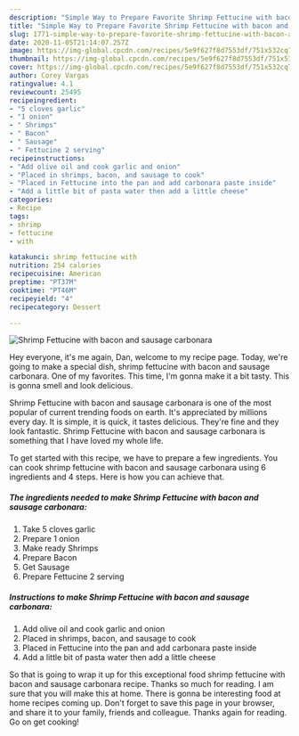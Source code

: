 ```yaml
---
description: "Simple Way to Prepare Favorite Shrimp Fettucine with bacon and sausage carbonara"
title: "Simple Way to Prepare Favorite Shrimp Fettucine with bacon and sausage carbonara"
slug: 1771-simple-way-to-prepare-favorite-shrimp-fettucine-with-bacon-and-sausage-carbonara
date: 2020-11-05T21:14:07.257Z
image: https://img-global.cpcdn.com/recipes/5e9f627f8d7553df/751x532cq70/shrimp-fettucine-with-bacon-and-sausage-carbonara-recipe-main-photo.jpg
thumbnail: https://img-global.cpcdn.com/recipes/5e9f627f8d7553df/751x532cq70/shrimp-fettucine-with-bacon-and-sausage-carbonara-recipe-main-photo.jpg
cover: https://img-global.cpcdn.com/recipes/5e9f627f8d7553df/751x532cq70/shrimp-fettucine-with-bacon-and-sausage-carbonara-recipe-main-photo.jpg
author: Corey Vargas
ratingvalue: 4.1
reviewcount: 25495
recipeingredient:
- "5 cloves garlic"
- "1 onion"
- " Shrimps"
- " Bacon"
- " Sausage"
- " Fettucine 2 serving"
recipeinstructions:
- "Add olive oil and cook garlic and onion"
- "Placed in shrimps, bacon, and sausage to cook"
- "Placed in Fettucine into the pan and add carbonara paste inside"
- "Add a little bit of pasta water then add a little cheese"
categories:
- Recipe
tags:
- shrimp
- fettucine
- with

katakunci: shrimp fettucine with 
nutrition: 254 calories
recipecuisine: American
preptime: "PT37M"
cooktime: "PT46M"
recipeyield: "4"
recipecategory: Dessert

---
```



![Shrimp Fettucine with bacon and sausage carbonara](https://img-global.cpcdn.com/recipes/5e9f627f8d7553df/751x532cq70/shrimp-fettucine-with-bacon-and-sausage-carbonara-recipe-main-photo.jpg)

Hey everyone, it's me again, Dan, welcome to my recipe page. Today, we're going to make a special dish, shrimp fettucine with bacon and sausage carbonara. One of my favorites. This time, I'm gonna make it a bit tasty. This is gonna smell and look delicious.



Shrimp Fettucine with bacon and sausage carbonara is one of the most popular of current trending foods on earth. It's appreciated by millions every day. It is simple, it is quick, it tastes delicious. They're fine and they look fantastic. Shrimp Fettucine with bacon and sausage carbonara is something that I have loved my whole life.


To get started with this recipe, we have to prepare a few ingredients. You can cook shrimp fettucine with bacon and sausage carbonara using 6 ingredients and 4 steps. Here is how you can achieve that.

<!--inarticleads1-->

##### The ingredients needed to make Shrimp Fettucine with bacon and sausage carbonara:

1. Take 5 cloves garlic
1. Prepare 1 onion
1. Make ready  Shrimps
1. Prepare  Bacon
1. Get  Sausage
1. Prepare  Fettucine 2 serving




<!--inarticleads2-->

##### Instructions to make Shrimp Fettucine with bacon and sausage carbonara:

1. Add olive oil and cook garlic and onion
1. Placed in shrimps, bacon, and sausage to cook
1. Placed in Fettucine into the pan and add carbonara paste inside
1. Add a little bit of pasta water then add a little cheese




So that is going to wrap it up for this exceptional food shrimp fettucine with bacon and sausage carbonara recipe. Thanks so much for reading. I am sure that you will make this at home. There is gonna be interesting food at home recipes coming up. Don't forget to save this page in your browser, and share it to your family, friends and colleague. Thanks again for reading. Go on get cooking!
